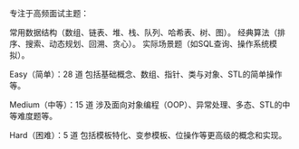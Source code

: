 专注于高频面试主题：

常用数据结构（数组、链表、堆、栈、队列、哈希表、树、图）。
经典算法（排序、搜索、动态规划、回溯、贪心）。
实际场景题（如SQL查询、操作系统模拟）。

Easy（简单）：28 道
包括基础概念、数组、指针、类与对象、STL的简单操作等。

Medium（中等）：15 道
涉及面向对象编程（OOP）、异常处理、多态、STL的中等难度题等。

Hard（困难）：5 道
包括模板特化、变参模板、位操作等更高级的概念和实现。